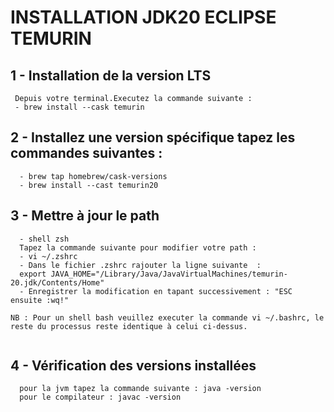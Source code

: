 # INSTALLATION JDK20 ECLIPSE TEMURIN

## 1 - Installation de la version LTS
```
 Depuis votre terminal.Executez la commande suivante :
 - brew install --cask temurin

```

## 2 - Installez une version spécifique tapez les commandes suivantes : 
```
  - brew tap homebrew/cask-versions
  - brew install --cast temurin20

```

## 3 - Mettre à jour le path
```
  - shell zsh
  Tapez la commande suivante pour modifier votre path : 
  - vi ~/.zshrc
  - Dans le fichier .zshrc rajouter la ligne suivante  :
  export JAVA_HOME="/Library/Java/JavaVirtualMachines/temurin-20.jdk/Contents/Home"
  - Enregistrer la modification en tapant successivement : "ESC ensuite :wq!"

NB : Pour un shell bash veuillez executer la commande vi ~/.bashrc, le reste du processus reste identique à celui ci-dessus.
  
```



## 4 - Vérification des versions installées
```
  pour la jvm tapez la commande suivante : java -version
  pour le compilateur : javac -version
 ```